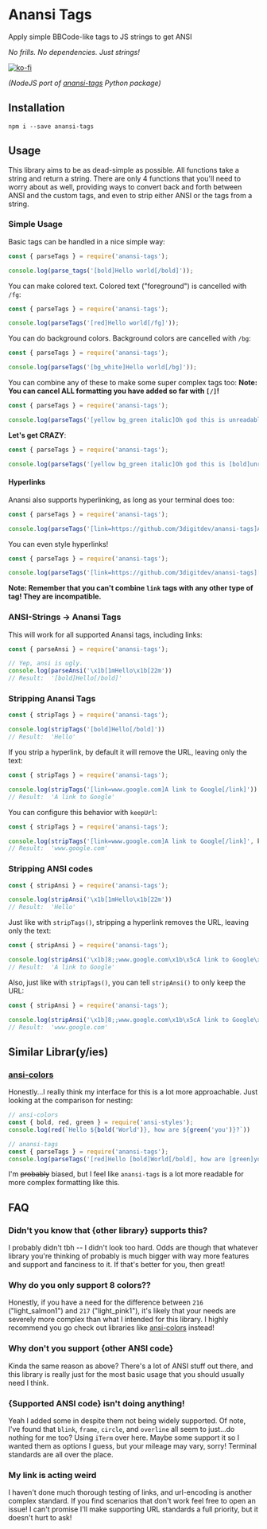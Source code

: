 # Anansi Tags

Apply simple BBCode-like tags to JS strings to get ANSI

_No frills.  No dependencies.  Just strings!_

[![ko-fi](https://ko-fi.com/img/githubbutton_sm.svg)](https://ko-fi.com/O5O7V0GB2)

_(NodeJS port of [anansi-tags](https://github.com/3digitdev/anansi-tags) Python package)_

## Installation

```shell
npm i --save anansi-tags
```

## Usage

This library aims to be as dead-simple as possible.  All functions take a string and return a string.  There are only 4 functions that you'll need to worry about as well, providing ways to convert back and forth between ANSI and the custom tags, and even to strip either ANSI or the tags from a string.

### Simple Usage

Basic tags can be handled in a nice simple way:

```js
const { parseTags } = require('anansi-tags');

console.log(parse_tags('[bold]Hello world[/bold]'));
```

You can make colored text.  Colored text ("foreground") is cancelled with `/fg`:

```js
const { parseTags } = require('anansi-tags');

console.log(parseTags('[red]Hello world[/fg]'));
```

You can do background colors.  Background colors are cancelled with `/bg`:

```js
const { parseTags } = require('anansi-tags');

console.log(parseTags('[bg_white]Hello world[/bg]'));
```

You can combine any of these to make some super complex tags too:
**Note:  You can cancel ALL formatting you have added so far with `[/]`!**

```js
const { parseTags } = require('anansi-tags');

console.log(parseTags('[yellow bg_green italic]Oh god this is unreadable[/]'));
```

**Let's get CRAZY**:

```js
const { parseTags } = require('anansi-tags');

console.log(parseTags('[yellow bg_green italic]Oh god this is [bold]unreadable[/bold /italic under] Please remove[/bg] the colors[/] oh thank you.'));
```

#### Hyperlinks

Anansi also supports hyperlinking, as long as your terminal does too:

```js
const { parseTags } = require('anansi-tags');

console.log(parseTags('[link=https://github.com/3digitdev/anansi-tags]Anansi[/link] is a very simple library!'));
```

You can even style hyperlinks!

```js
const { parseTags } = require('anansi-tags');

console.log(parseTags('[link=https://github.com/3digitdev/anansi-tags][bold]Anansi[/][/link] is a very simple library!'));
```

**Note:  Remember that you can't combine `link` tags with any other type of tag!  They are incompatible.**

### ANSI-Strings → Anansi Tags

This will work for all supported Anansi tags, including links:

```js
const { parseAnsi } = require('anansi-tags');

// Yep, ansi is ugly.
console.log(parseAnsi('\x1b[1mHello\x1b[22m'))
// Result:  '[bold]Hello[/bold]'
```

### Stripping Anansi Tags

```js
const { stripTags } = require('anansi-tags');

console.log(stripTags('[bold]Hello[/bold]'))
// Result:  'Hello'
```

If you strip a hyperlink, by default it will remove the URL, leaving only the text:

```js
const { stripTags } = require('anansi-tags');

console.log(stripTags('[link=www.google.com]A link to Google[/link]'))
// Result:  'A link to Google'
```

You can configure this behavior with `keepUrl`:

```js
const { stripTags } = require('anansi-tags');

console.log(stripTags('[link=www.google.com]A link to Google[/link]', keepUrl=True))
// Result:  'www.google.com'
```

### Stripping ANSI codes

```js
const { stripAnsi } = require('anansi-tags');

console.log(stripAnsi('\x1b[1mHello\x1b[22m'))
// Result:  'Hello'
```

Just like with `stripTags()`, stripping a hyperlink removes the URL, leaving only the text:

```js
const { stripAnsi } = require('anansi-tags');

console.log(stripAnsi('\x1b]8;;www.google.com\x1b\x5cA link to Google\x1b]8;;\x1b\x5c'))
// Result:  'A link to Google'
```

Also, just like with `stripTags()`, you can tell `stripAnsi()` to only keep the URL:

```js
const { stripAnsi } = require('anansi-tags');

console.log(stripAnsi('\x1b]8;;www.google.com\x1b\x5cA link to Google\x1b]8;;\x1b\x5c', keepUrl=True))
// Result:  'www.google.com'
```

## Similar Librar(y/ies)

### [ansi-colors](https://www.npmjs.com/package/ansi-colors)

Honestly...I really think my interface for this is a lot more approachable.  Just looking at the comparison for nesting:

```js
// ansi-colors
const { bold, red, green } = require('ansi-styles');
console.log(red(`Hello ${bold('World')}, how are ${green('you')}?`))

// anansi-tags
const { parseTags } = require('anansi-tags');
console.log(parseTags('[red]Hello [bold]World[/bold], how are [green]you[/]?'))
```

I'm ~~probably~~ biased, but I feel like `anansi-tags` is a lot more readable for more complex formatting like this.

## FAQ

### Didn't you know that {other library} supports this?

I probably didn't tbh -- I didn't look too hard.  Odds are though that whatever library you're thinking of probably is much bigger with way more features and support and fanciness to it.  If that's better for you, then great!

### Why do you only support 8 colors??

Honestly, if you have a need for the difference between `216` ("light_salmon1") and `217` ("light_pink1"), it's likely that your needs are severely more complex than what I intended for this library.  I highly recommend you go check out libraries like [ansi-colors](https://www.npmjs.com/package/ansi-colors) instead!

### Why don't you support {other ANSI code}

Kinda the same reason as above?  There's a lot of ANSI stuff out there, and this library is really just for the most basic usage that you should usually need I think.

### {Supported ANSI code} isn't doing anything!

Yeah I added some in despite them not being widely supported.  Of note, I've found that `blink`, `frame`, `circle`, and `overline` all seem to just...do nothing for me too?  Using `iTerm` over here.  Maybe some support it so I wanted them as options I guess, but your mileage may vary, sorry!  Terminal standards are all over the place.

### My link is acting weird

I haven't done much thorough testing of links, and url-encoding is another complex standard.  If you find scenarios that don't work feel free to open an issue!  I can't promise I'll make supporting URL standards a full priority, but it doesn't hurt to ask!
